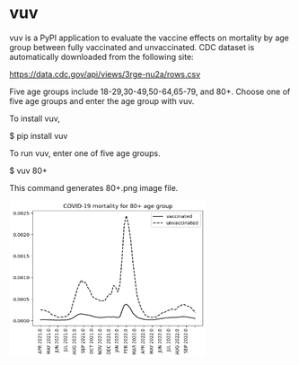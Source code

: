 # vuv
vuv is a PyPI application to evaluate the vaccine effects on mortality by age group 
between fully vaccinated and unvaccinated. 
CDC dataset is automatically downloaded from the following site:

https://data.cdc.gov/api/views/3rge-nu2a/rows.csv

Five age groups include 18-29,30-49,50-64,65-79, and 80+. 
Choose one of five age groups and enter the age group with vuv.

To install vuv, 

$ pip install vuv

To run vuv, enter one of five age groups.

$ vuv 80+

This command generates 80+.png image file.

<img src=https://github.com/ytakefuji/vuv/raw/main/80%2B.png  width=350 height=280>
